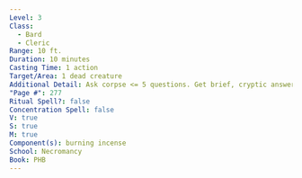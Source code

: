 ```yaml
---
Level: 3
Class:
  - Bard
  - Cleric
Range: 10 ft.
Duration: 10 minutes
Casting Time: 1 action
Target/Area: 1 dead creature
Additional Detail: Ask corpse <= 5 questions. Get brief, cryptic answers. Can be lies.
"Page #": 277
Ritual Spell?: false
Concentration Spell: false
V: true
S: true
M: true
Component(s): burning incense
School: Necromancy
Book: PHB
---
```

